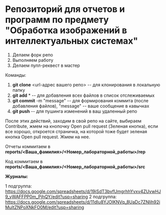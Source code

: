 # Репозиторий для отчетов и программ по предмету "Обработка изображений в интеллектуальных системах"

1. Делаем форк репо
1. Выполняем работу
1. Делаем пулл-реквест в мастер

Команды:
1. **git clone** <url-адрес вашего репо> -- для клонирования в локальную папку
1. **git add** * -- для добавления всех файлов в список отслеживаемых
1. **git commit** -m "message" -- для формирования коммита (после добавления файлов), "message" -- ваше сообщение в кавычках
1. **git push** -- для пушинга изменений в ваш удаленный репо

После этих действий, заходим в свой репо на сайте, выбираем Contribute, жмем на кнопочку Open pull request (Зеленая кнопка), если все хорошо, откроется страничка, на которой тоже будет зеленая кнопка Open pull request. Жмем на нее.

Отчеты коммитаем в **reports/<Ваша_фамилия>/<Номер_лабораторной_работы>/rep**

Код коммитаем в **reports/<Ваша_фамилия>/<Номер_лабораторной_работы>/src**

**Журналы:**

1 подгруппа: https://docs.google.com/spreadsheets/d/19iSdT3bvfUmgrhhYvxv4ZUvwHJ9_yWAFFPP0m_PjhQY/edit?usp=sharing
2 подгруппа: https://docs.google.com/spreadsheets/d/11dIu8YJOlKNVq_8UaDc7ZNlih92iMuItZNPoXNkFO0M/edit?usp=sharing
